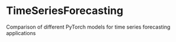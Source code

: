 # TimeSeriesForecasting
Comparison of different PyTorch models for time series forecasting applications
